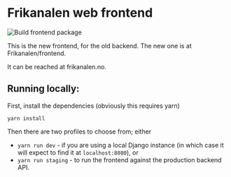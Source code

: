 # Frikanalen web frontend

![Build frontend package](https://github.com/Frikanalen/frikanalen/workflows/Build%20frontend%20package/badge.svg)

This is the new frontend, for the old backend. The new one is at Frikanalen/frontend.

It can be reached at frikanalen.no.

## Running locally:

First, install the dependencies (obviously this requires yarn)

`yarn install`

Then there are two profiles to choose from; either

- `yarn run dev` - if you are using a local Django instance (in which case it will expect to find it at `localhost:8080`), or
- `yarn run staging` - to run the frontend against the production backend API.
